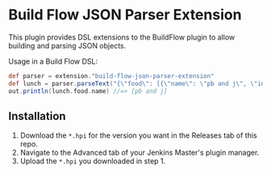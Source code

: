 # Build Flow JSON Parser Extension

This plugin provides DSL extensions to the BuildFlow plugin to allow building and parsing JSON objects.

Usage in a Build Flow DSL:

```groovy
def parser = extension."build-flow-json-parser-extension"
def lunch = parser.parseText("{\"food\": [{\"name\": \"pb and j\", \"ingredients\": [\"bread\", \"peanut butter\", \"jelly\"]}]}")
out.println(lunch.food.name) //=> [pb and j]
```

## Installation

1. Download the ``*.hpi`` for the version you want in the Releases tab of this repo.
2. Navigate to the Advanced tab of your Jenkins Master's plugin manager.
3. Upload the ``*.hpi`` you downloaded in step 1.
